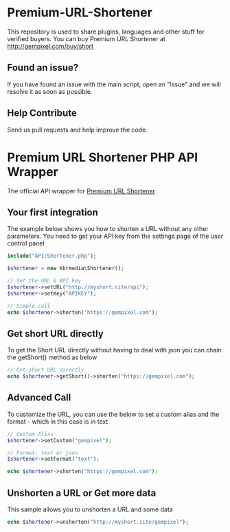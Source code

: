 Premium-URL-Shortener
=====================

This repository is used to share plugins, languages and other stuff for verified buyers. You can buy Premium URL Shortener at http://gempixel.com/buy/short

## Found an issue?
If you have found an issue with the main script, open an "Issue" and we will resolve it as soon as possible.

## Help Contribute
Send us pull requests and help improve the code.

Premium URL Shortener PHP API Wrapper
==================

The official API wrapper for [Premium URL Shortener](https://gempixel.com/demo/short/)

## Your first integration
The example below shows you how to shorten a URL without any other parameters. You need to get your API key from the settings page of the user control panel

```php
include("API/Shortener.php");

$shortener = new kbrmedia\Shortener();

// Set the URL & API key
$shortener->setURL("http://myshort.site/api");
$shortener->setKey("APIKEY");

// Simple call
echo $shortener->shorten("https://gempixel.com");
```
## Get short URL directly
To get the Short URL directly without having to deal with json you can chain the getShort() method as below

```php
// Get short URL directly
echo $shortener->getShort()->shorten("https://gempixel.com");
```

## Advanced Call
To customize the URL, you can use the below to set a custom alias and the format - which in this case is in text

```php
// Custom Alias
$shortener->setCustom("gempixel");

// Format: text or json
$shortener->setFormat("text");

echo $shortener->shorten("https://gempixel.com");
```
## Unshorten a URL or Get more data
This sample allows you to unshorten a URL and some data 

```php
echo $shortener->unshorten("http://myshort.site/gempixel");
```
